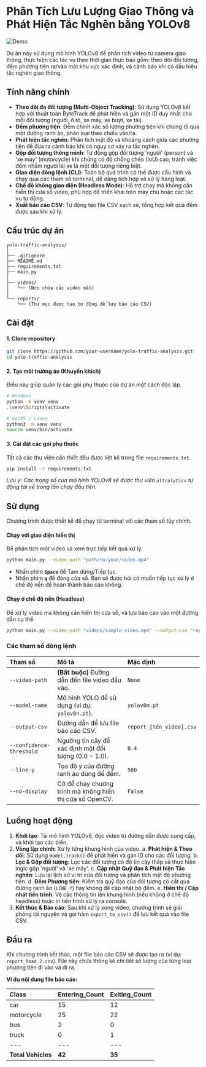 # Phân Tích Lưu Lượng Giao Thông và Phát Hiện Tắc Nghẽn bằng YOLOv8

<!-- TODO: Thay thế link trên bằng GIF demo dự án của bạn -->

![Demo](https://github.com/Kyanh56709/cctv-analysis/blob/main/demo.gif)

Dự án này sử dụng mô hình YOLOv8 để phân tích video từ camera giao thông, thực hiện các tác vụ theo thời gian thực bao gồm: theo dõi đối tượng, đếm phương tiện ra/vào một khu vực xác định, và cảnh báo khi có dấu hiệu tắc nghẽn giao thông.

## Tính năng chính

-   **Theo dõi đa đối tượng (Multi-Object Tracking)**: Sử dụng YOLOv8 kết hợp với thuật toán ByteTrack để phát hiện và gán một ID duy nhất cho mỗi đối tượng (người, ô tô, xe máy, xe buýt, xe tải).
-   **Đếm phương tiện**: Đếm chính xác số lượng phương tiện khi chúng đi qua một đường ranh ảo, phân loại theo chiều vào/ra.
-   **Phát hiện tắc nghẽn**: Phân tích mật độ và khoảng cách giữa các phương tiện để đưa ra cảnh báo khi có nguy cơ xảy ra tắc nghẽn.
-   **Gộp đối tượng thông minh**: Tự động gộp đối tượng 'người' (person) và 'xe máy' (motorcycle) khi chúng có độ chồng chéo (IoU) cao, tránh việc đếm nhầm người lái xe là một đối tượng riêng biệt.
-   **Giao diện dòng lệnh (CLI)**: Toàn bộ quá trình có thể được cấu hình và chạy qua các tham số terminal, dễ dàng tích hợp và xử lý hàng loạt.
-   **Chế độ không giao diện (Headless Mode)**: Hỗ trợ chạy mà không cần hiển thị cửa sổ video, phù hợp để triển khai trên máy chủ hoặc các tác vụ tự động.
-   **Xuất báo cáo CSV**: Tự động tạo file CSV sạch sẽ, tổng hợp kết quả đếm được sau khi xử lý.

## Cấu trúc dự án
```
yolo-traffic-analysis/
│
├── .gitignore
├── README.md
├── requirements.txt
├── main.py
│
├── videos/
│   └── (Nơi chứa các video mẫu)
│
└── reports/
    └── (Thư mục được tạo tự động để lưu báo cáo CSV)
```

## Cài đặt

#### 1. Clone repository
```bash
git clone https://github.com/your-username/yolo-traffic-analysis.git
cd yolo-traffic-analysis
```

#### 2. Tạo môi trường ảo (Khuyến khích)
Điều này giúp quản lý các gói phụ thuộc của dự án một cách độc lập.
```bash
# Windows
python -m venv venv
.\venv\Scripts\activate

# macOS / Linux
python3 -m venv venv
source venv/bin/activate
```

#### 3. Cài đặt các gói phụ thuộc
Tất cả các thư viện cần thiết đều được liệt kê trong file `requirements.txt`.
```bash
pip install -r requirements.txt
```
*Lưu ý: Các trọng số của mô hình YOLOv8 sẽ được thư viện `ultralytics` tự động tải về trong lần chạy đầu tiên.*

## Sử dụng

Chương trình được thiết kế để chạy từ terminal với các tham số tùy chỉnh.

#### Chạy với giao diện hiển thị
Để phân tích một video và xem trực tiếp kết quả xử lý:
```bash
python main.py --video-path "path/to/your/video.mp4"
```
-   Nhấn phím **`Space`** để Tạm dừng/Tiếp tục.
-   Nhấn phím **`q`** để đóng cửa sổ. Bạn sẽ được hỏi có muốn tiếp tục xử lý ở chế độ nền để hoàn thành báo cáo không.

#### Chạy ở chế độ nền (Headless)
Để xử lý video mà không cần hiển thị cửa sổ, và lưu báo cáo vào một đường dẫn cụ thể:
```bash
python main.py --video-path "videos/sample_video.mp4" --output-csv "reports/custom_report.csv" --no-display
```

### Các tham số dòng lệnh

| Tham số | Mô tả | Mặc định |
| :--- | :--- | :--- |
| `--video-path` | **(Bắt buộc)** Đường dẫn đến file video đầu vào. | `None` |
| `--model-name` | Mô hình YOLO để sử dụng (ví dụ: `yolov8n.pt`). | `yolov8m.pt` |
| `--output-csv` | Đường dẫn để lưu file báo cáo CSV. | `report_[tên_video].csv` |
| `--confidence-threshold` | Ngưỡng tin cậy để xác định một đối tượng (0.0 - 1.0). | `0.4` |
| `--line-y` | Tọa độ y của đường ranh ảo dùng để đếm. | `500` |
| `--no-display` | Cờ để chạy chương trình mà không hiển thị cửa sổ OpenCV. | `False` |


## Luồng hoạt động

1.  **Khởi tạo**: Tải mô hình YOLOv8, đọc video từ đường dẫn được cung cấp, và khởi tạo các biến.
2.  **Vòng lặp chính**: Xử lý từng khung hình của video.
    a. **Phát hiện & Theo dõi**: Sử dụng `model.track()` để phát hiện và gán ID cho các đối tượng.
    b. **Lọc & Gộp đối tượng**: Lọc các đối tượng có độ tin cậy thấp và thực hiện logic gộp 'người' và 'xe máy'.
    c. **Cập nhật Quỹ đạo & Phát hiện Tắc nghẽn**: Lưu lại lịch sử vị trí của đối tượng và phân tích mật độ phương tiện.
    d. **Đếm Phương tiện**: Kiểm tra quỹ đạo của đối tượng có cắt qua đường ranh ảo (`LINE_Y`) hay không để cập nhật bộ đếm.
    e. **Hiển thị / Cập nhật tiến trình**: Vẽ các thông tin lên khung hình (nếu không ở chế độ headless) hoặc in tiến trình xử lý ra console.
3.  **Kết thúc & Báo cáo**: Sau khi xử lý xong video, chương trình sẽ giải phóng tài nguyên và gọi hàm `export_to_csv()` để lưu kết quả vào file CSV.

## Đầu ra

Khi chương trình kết thúc, một file báo cáo CSV sẽ được tạo ra (ví dụ: `report_Road_2.csv`). File này chứa thống kê chi tiết số lượng của từng loại phương tiện đi vào và đi ra.

**Ví dụ nội dung file báo cáo:**

| Class | Entering_Count | Exiting_Count |
| :--- | :--- |:--- |
| car | 15 | 12 |
| motorcycle | 25 | 22 |
| bus | 2 | 0 |
| truck | 0 | 1 |
| --- | --- | --- |
| **Total Vehicles** | **42** | **35** |

